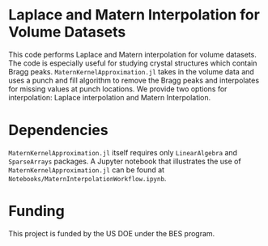 # Laplace and Matern Interpolation for Volume Datasets
This code performs Laplace and Matern interpolation for volume datasets. The code is especially useful for studying crystal structures which contain Bragg peaks.  ```MaternKernelApproximation.jl``` takes in the volume data and uses a punch and fill algorithm to remove the Bragg peaks and interpolates for missing values at punch locations. We provide two options for interpolation: Laplace interpolation and Matern Interpolation. 

# Dependencies
```MaternKernelApproximation.jl``` itself requires only ```LinearAlgebra``` and ```SparseArrays``` packages. A Jupyter notebook that illustrates the use of ```MaternKernelApproximation.jl``` can be found at ```Notebooks/MaternInterpolationWorkflow.ipynb```.

# Funding
This project is funded by the US DOE under the BES program.